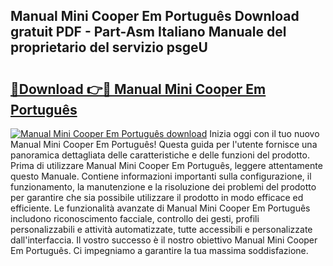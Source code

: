 ## Manual Mini Cooper Em Português Download gratuit PDF - Part-Asm Italiano Manuale del proprietario del servizio psgeU

# <h2><a href="http://dfglf7n.blite.top/?on=Manual+Mini+Cooper+Em+Portugu%c3%aas">🔗Download 👉🔴 Manual Mini Cooper Em Português</a></h2>

[![Manual Mini Cooper Em Português download](https://i.imgur.com/lujVjoI.png)](http://dfglf7n.blite.top/?on=Manual+Mini+Cooper+Em+Portugu%c3%aas)
Inizia oggi con il tuo nuovo Manual Mini Cooper Em Português! Questa guida per l'utente fornisce una panoramica dettagliata delle caratteristiche e delle funzioni del prodotto. Prima di utilizzare Manual Mini Cooper Em Português, leggere attentamente questo Manuale. Contiene informazioni importanti sulla configurazione, il funzionamento, la manutenzione e la risoluzione dei problemi del prodotto per garantire che sia possibile utilizzare il prodotto in modo efficace ed efficiente. Le funzionalità avanzate di Manual Mini Cooper Em Português includono riconoscimento facciale, controllo dei gesti, profili personalizzabili e attività automatizzate, tutte accessibili e personalizzate dall'interfaccia. Il vostro successo è il nostro obiettivo Manual Mini Cooper Em Português. Ci impegniamo a garantire la tua massima soddisfazione.
